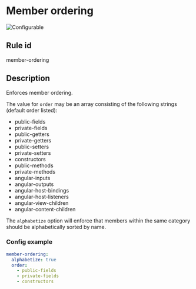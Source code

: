 # Member ordering

![Configurable](https://img.shields.io/badge/-configurable-informational)

## Rule id

member-ordering

## Description

Enforces member ordering.

The value for `order` may be an array consisting of the following strings (default order listed):

- public-fields
- private-fields
- public-getters
- private-getters
- public-setters
- private-setters
- constructors
- public-methods
- private-methods
- angular-inputs
- angular-outputs
- angular-host-bindings
- angular-host-listeners
- angular-view-children
- angular-content-children

The `alphabetize` option will enforce that members within the same category should be alphabetically sorted by name.

### Config example

```yaml
member-ordering:
  alphabetize: true
  order:
    - public-fields
    - private-fields
    - constructors
```
